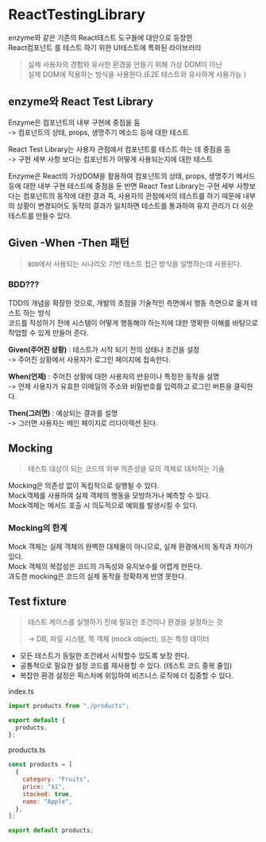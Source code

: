 # ReactTestingLibrary

enzyme와 같은 기존의 React테스트 도구들에 대안으로 등장한\
React컴포넌트 를 테스트 하기 위한 UI테스트에 특화된 라이브러리

> 실제 사용자의 경험와 유사한 환경을 만들기 위해 가상 DOM이 아닌\
> 실제 DOM에 적용하는 방식을 사용한다.(E2E 테스트와 유사하게 사용가능 )

## enzyme와 React Test Library

Enzyme은 컴포넌트의 내부 구현에 중점을 둠\
\-> 컴포넌트의 상태, props, 생명주기 메소드 등에 대한 테스트

React Test Library는 사용자 관점에서 컴포넌트를 테스트 하는 데 중점을 둠\
\-> 구현 세부 사항 보다는 컴포넌트가 어떻게 사용되는지에 대한 테스트

Enzyme은 React의 가상DOM을 활용하여 컴포넌트의 상태, props, 생명주기 메서드 등에 대한 내부 구현 테스트에 중점을 둔 반면 React Test Library는 구현 세부 사항보다는 컴포넌트의 동작에 대한 결과 즉, 사용자의 관점에서의 테스트를 하기 때문에 내부의 상황이 변경되어도 동작의 결과가 일치하면 테스트를 통과하여 유지 관리가 더 쉬운 테스트를 만들수 있다.

## Given -When -Then 패턴

> `BDD`에서 사용되는 시나리오 기반 테스트 접근 방식을 설명하는데 사용된다.

### BDD???

TDD의 개념을 확장한 것으로, 개발의 초점을 기술적인 측면에서 행동 측면으로 옮겨 테스트 하는 방식\
코드를 작성하기 전에 시스템이 어떻게 행동해야 하는지에 대한 명확한 이해를 바탕으로 작업할 수 있게 만들어 준다.

**Given(주어진 상황)** : 테스트가 시작 되기 전의 상태나 조건을 설정\
\-> 주어진 상황에서 사용자가 로그인 페이지에 접속한다.

**When(언제)** : 주어진 상황에 대한 사용자의 반응이나 특정한 동작을 설명\
\-> 언제 사용자가 유효한 이메일의 주소와 비밀번호를 입력하고 로그인 버튼을 클릭한다.

**Then(그러면)** : 예상되는 결과를 설명\
\-> 그러면 사용자는 메인 페이지로 리다이렉션 된다.

## Mocking

> 테스트 대상이 되는 코드의 외부 의존성을 모의 객체로 대처하는 기술

Mocking은 의존성 없이 독립적으로 실행될 수 있다.\
Mock객체를 사용하여 실제 객체의 행동을 모방하거나 예측할 수 있다.\
Mock객체는 메서드 호출 시 의도적으로 예외를 발생시킬 수 있다.

### Mocking의 한계

Mock 객체는 실제 객체의 완벽한 대체물이 아니므로, 실제 환경에서의 동작과 차이가 있다.\
Mock 객체의 복잡성은 코드의 가독성와 유지보수를 어렵게 만든다.\
과도한 mocking은 코드의 실제 동작을 정확하게 반영 못한다.

## Test fixture

> 테스트 케이스를 실행하기 전에 필요한 조건이나 환경을 설정하는 것
>
> \-> DB, 파일  시스템, 목 객체 (mock object), 또는 특정 데이터

* 모든 테스트가 동일한 조건에서 시작할수 있도록 보장 한다.
* 공통적으로 필요한 설정 코드를 재사용할 수 있다. (테스트 코드 중복 줄임)
* 복잡한 환경 설정은 픽스처에 위임하여 비즈니스 로직에 더 집중할 수 있다.

index.ts

```jsx
import products from "./products";

export default {
  products,
};
```

products.ts

```jsx
const products = [
  {
    category: "Fruits",
    price: "$1",
    stocked: true,
    name: "Apple",
  },
];

export default products;
```
